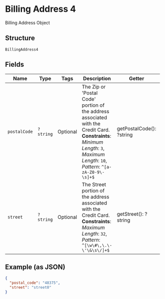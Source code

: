 
# Billing Address 4

Billing Address Object

## Structure

`BillingAddress4`

## Fields

| Name | Type | Tags | Description | Getter | Setter |
|  --- | --- | --- | --- | --- | --- |
| `postalCode` | `?string` | Optional | The Zip or 'Postal Code' portion of the address associated with the Credit Card.<br>**Constraints**: *Minimum Length*: `3`, *Maximum Length*: `10`, *Pattern*: `^[a-zA-Z0-9\-\s]+$` | getPostalCode(): ?string | setPostalCode(?string postalCode): void |
| `street` | `?string` | Optional | The Street portion of the address associated with the Credit Card.<br>**Constraints**: *Maximum Length*: `32`, *Pattern*: `^[\w\#\,\.\-\'\&\s\/]+$` | getStreet(): ?string | setStreet(?string street): void |

## Example (as JSON)

```json
{
  "postal_code": "48375",
  "street": "street0"
}
```

